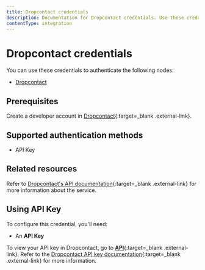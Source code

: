 ```yaml
---
title: Dropcontact credentials
description: Documentation for Dropcontact credentials. Use these credentials to authenticate Dropcontact in n8n, a workflow automation platform.
contentType: integration
---
```


# Dropcontact credentials

You can use these credentials to authenticate the following nodes:

- [Dropcontact](/integrations/builtin/app-nodes/n8n-nodes-base.dropcontact/)

## Prerequisites

Create a developer account in [Dropcontact](https://app.dropcontact.com/signup){:target=_blank .external-link}.

## Supported authentication methods

- API Key

## Related resources

Refer to [Dropcontact's API documentation](https://developer.dropcontact.com/){:target=_blank .external-link} for more information about the service.

## Using API Key

To configure this credential, you'll need:

- An **API Key**

To view your API key in Dropcontact, go to [**API**](https://app.dropcontact.com/api){:target=_blank .external-link}. Refer to the [Dropcontact API key documentation](https://support.dropcontact.com/article/237-how-to-use-the-dropcontact-api-key){:target=_blank .external-link} for more information.

